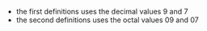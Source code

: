 - the first definitions uses the decimal values 9 and 7
- the second definitions uses the octal values 09 and 07
